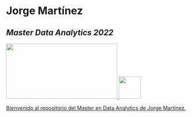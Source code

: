 
# Jorge Martínez
## _Master Data Analytics 2022_



<a href="https://edem.eu/master-big-data-analytics/"> <img src="https://www.gepacv.org/wp-content/uploads/2017/01/EDEM-Logo-.png"  width="300" height="150"> <a href="https://linkedin.com/in/jorgemartínezca"> <img src="https://cdn-icons-png.flaticon.com/512/174/174857.png"  width="60" height="60">

Bienvenido al repositorio del Master en Data Analytics de Jorge Martínez.



